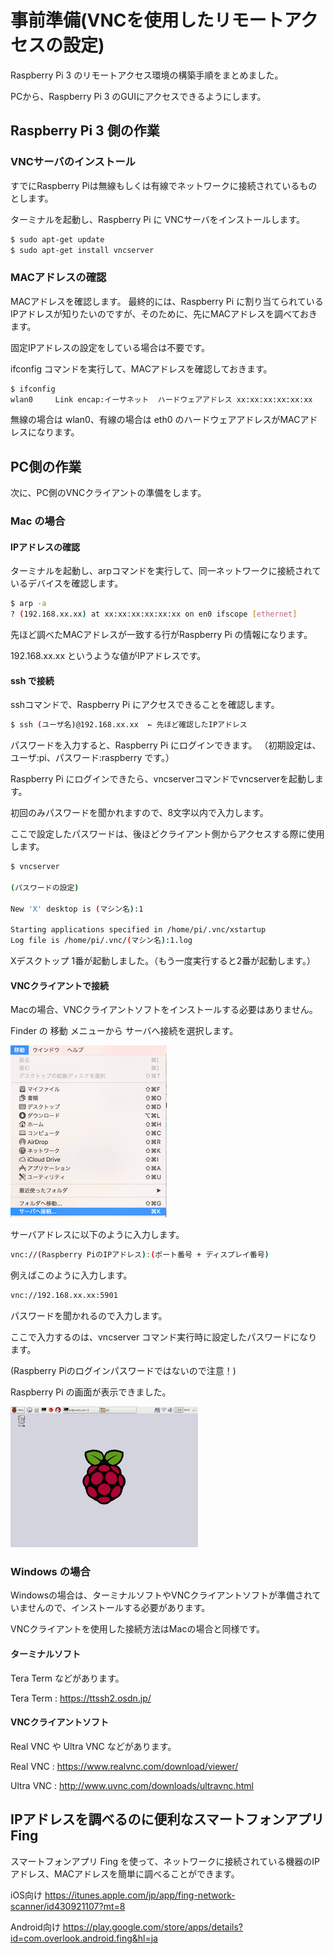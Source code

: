 # 事前準備(VNCを使用したリモートアクセスの設定)

Raspberry Pi 3 のリモートアクセス環境の構築手順をまとめました。

PCから、Raspberry Pi 3 のGUIにアクセスできるようにします。

## Raspberry Pi 3 側の作業
### VNCサーバのインストール
すでにRaspberry Piは無線もしくは有線でネットワークに接続されているものとします。

ターミナルを起動し、Raspberry Pi に VNCサーバをインストールします。

```bash
$ sudo apt-get update
$ sudo apt-get install vncserver
```

### MACアドレスの確認
MACアドレスを確認します。
最終的には、Raspberry Pi に割り当てられているIPアドレスが知りたいのですが、そのために、先にMACアドレスを調べておきます。

固定IPアドレスの設定をしている場合は不要です。

ifconfig コマンドを実行して、MACアドレスを確認しておきます。

```bash
$ ifconfig
wlan0     Link encap:イーサネット  ハードウェアアドレス xx:xx:xx:xx:xx:xx
```

無線の場合は wlan0、有線の場合は eth0 のハードウェアアドレスがMACアドレスになります。


## PC側の作業
次に、PC側のVNCクライアントの準備をします。

### Mac の場合
#### IPアドレスの確認
ターミナルを起動し、arpコマンドを実行して、同一ネットワークに接続されているデバイスを確認します。

```bash
$ arp -a
? (192.168.xx.xx) at xx:xx:xx:xx:xx:xx on en0 ifscope [ethernet]
```
先ほど調べたMACアドレスが一致する行がRaspberry Pi の情報になります。

192.168.xx.xx というような値がIPアドレスです。

#### ssh で接続
sshコマンドで、Raspberry Pi にアクセスできることを確認します。

```bash
$ ssh (ユーザ名)@192.168.xx.xx  ← 先ほど確認したIPアドレス
```
パスワードを入力すると、Raspberry Pi にログインできます。
（初期設定は、ユーザ:pi、パスワード:raspberry です。）
　

Raspberry Pi にログインできたら、vncserverコマンドでvncserverを起動します。

初回のみパスワードを聞かれますので、8文字以内で入力します。

ここで設定したパスワードは、後ほどクライアント側からアクセスする際に使用します。

```bash
$ vncserver

(パスワードの設定)

New 'X' desktop is (マシン名):1

Starting applications specified in /home/pi/.vnc/xstartup
Log file is /home/pi/.vnc/(マシン名):1.log
```
Xデスクトップ 1番が起動しました。（もう一度実行すると2番が起動します。）

#### VNCクライアントで接続
Macの場合、VNCクライアントソフトをインストールする必要はありません。

Finder の 移動 メニューから サーバへ接続を選択します。

 ![サーバへ接続](img/install_setting_001.png)

サーバアドレスに以下のように入力します。
```bash
vnc://(Raspberry PiのIPアドレス):(ポート番号 + ディスプレイ番号)
```

例えばこのように入力します。
```bash
vnc://192.168.xx.xx:5901
```

パスワードを聞かれるので入力します。

ここで入力するのは、vncserver コマンド実行時に設定したパスワードになります。

(Raspberry Piのログインパスワードではないので注意！)

Raspberry Pi の画面が表示できました。

![Raspiデスクトップ](img/install_setting_002.png)

### Windows の場合
Windowsの場合は、ターミナルソフトやVNCクライアントソフトが準備されていませんので、インストールする必要があります。

VNCクライアントを使用した接続方法はMacの場合と同様です。

#### ターミナルソフト
Tera Term などがあります。

Tera Term : https://ttssh2.osdn.jp/

#### VNCクライアントソフト
Real VNC や Ultra VNC などがあります。

Real VNC : https://www.realvnc.com/download/viewer/

Ultra VNC : http://www.uvnc.com/downloads/ultravnc.html

## IPアドレスを調べるのに便利なスマートフォンアプリ Fing
スマートフォンアプリ Fing を使って、ネットワークに接続されている機器のIPアドレス、MACアドレスを簡単に調べることができます。

iOS向け 
https://itunes.apple.com/jp/app/fing-network-scanner/id430921107?mt=8

Android向け 
https://play.google.com/store/apps/details?id=com.overlook.android.fing&hl=ja
